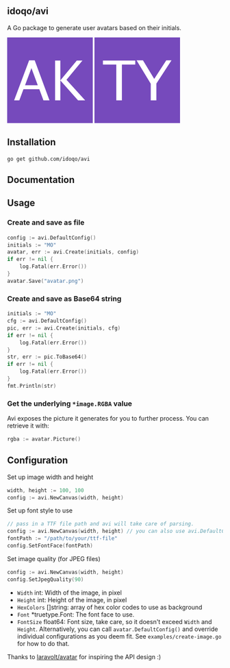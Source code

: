 ## idoqo/avi
A Go package to generate user avatars based on their initials.

![](./assets/ak.png) ![](./assets/ty.png)

## Installation
```
go get github.com/idoqo/avi
```
## Documentation

## Usage
### Create and save as file
```go
config := avi.DefaultConfig()
initials := "MO"
avatar, err := avi.Create(initials, config)
if err != nil {
    log.Fatal(err.Error())
}
avatar.Save("avatar.png")
``` 
### Create and save as Base64 string
```go
initials := "MO"
cfg := avi.DefaultConfig()
pic, err := avi.Create(initials, cfg)
if err != nil {
	log.Fatal(err.Error())
}
str, err := pic.ToBase64()
if err != nil {
	log.Fatal(err.Error())
}
fmt.Println(str)
```
### Get the underlying `*image.RGBA` value
Avi exposes the picture it generates for you to further process. You can retrieve it with:
```go
rgba := avatar.Picture()
```

## Configuration
Set up image width and height
```go
width, height := 100, 100
config := avi.NewCanvas(width, height)
```

Set up font style to use
```go
// pass in a TTF file path and avi will take care of parsing.
config := avi.NewCanvas(width, height) // you can also use avi.DefaultConfig() here 
fontPath := "/path/to/your/ttf-file"
config.SetFontFace(fontPath)
```
Set image quality (for JPEG files)
```go
config := avi.NewCanvas(width, height)
config.SetJpegQuality(90)
```
- `Width`     int: Width of the image, in pixel
- `Height`    int: Height of the image, in pixel
- `HexColors` []string: array of hex color codes to use as background
- `Font`      *truetype.Font: The font face to use.
- `FontSize`  float64: Font size, take care, so it doesn't exceed `Width` and `Height`.
Alternatively, you can call `avatar.DefaultConfig()` and override individual configurations
as you deem fit. See `examples/create-image.go` for how to do that.

Thanks to [laravolt/avatar](https://github.com/laravolt/avatar) for inspiring the API design :)
